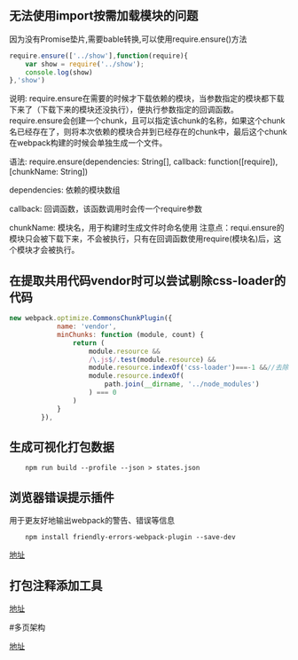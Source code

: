 ## 无法使用import按需加载模块的问题

因为没有Promise垫片,需要bable转换,可以使用require.ensure()方法

```javascript
require.ensure(['../show'],function(require){
    var show = require('../show');
    console.log(show)
},'show')
```

说明: require.ensure在需要的时候才下载依赖的模块，当参数指定的模块都下载下来了（下载下来的模块还没执行），便执行参数指定的回调函数。require.ensure会创建一个chunk，且可以指定该chunk的名称，如果这个chunk名已经存在了，则将本次依赖的模块合并到已经存在的chunk中，最后这个chunk在webpack构建的时候会单独生成一个文件。

语法: require.ensure(dependencies: String[], callback: function([require]), [chunkName: String])

dependencies: 依赖的模块数组

callback: 回调函数，该函数调用时会传一个require参数

chunkName: 模块名，用于构建时生成文件时命名使用
注意点：requi.ensure的模块只会被下载下来，不会被执行，只有在回调函数使用require(模块名)后，这个模块才会被执行。


## 在提取共用代码vendor时可以尝试剔除css-loader的代码

```javascript
new webpack.optimize.CommonsChunkPlugin({
            name: 'vendor',
            minChunks: function (module, count) {
                return (
                    module.resource &&
                    /\.js$/.test(module.resource) &&
                    module.resource.indexOf('css-loader')===-1 &&//去除被打包进来的css-loader
                    module.resource.indexOf(
                        path.join(__dirname, '../node_modules')
                    ) === 0
                )
            }
        }),
```

## 生成可视化打包数据

```
    npm run build --profile --json > states.json
```

## 浏览器错误提示插件

用于更友好地输出webpack的警告、错误等信息

```
    npm install friendly-errors-webpack-plugin --save-dev
```
[地址](https://www.npmjs.com/package/friendly-errors-webpack-plugin)

## 打包注释添加工具

[地址](https://doc.webpack-china.org/plugins/banner-plugin/)

#多页架构

[地址](https://segmentfault.com/a/1190000007126268)